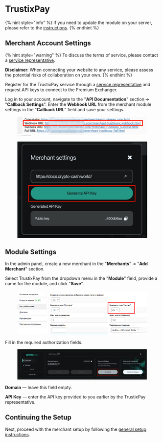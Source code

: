 # TrustixPay

{% hint style="info" %}
If you need to update the module on your server, please refer to the [instructions](https://premium.gitbook.io/main/en/en/basic-settings/faq/updating-script-files-on-the-server/how-to-update-files-on-the-server#merchant-and-auto-payout-modules).
{% endhint %}

## Merchant Account Settings

{% hint style="warning" %}
To discuss the terms of service, please contact a [service representative](https://t.me/Trustix_R1).

**Disclaimer**: When connecting your website to any service, please assess the potential risks of collaboration on your own.
{% endhint %}

Register for the TrustixPay service through a [service representative](https://t.me/Trustix_R1) and request API keys to connect to the Premium Exchanger.

Log in to your account, navigate to the "**API Documentation**" section ➔ "**Callback Settings**". Enter the **Webhook URL** from the merchant module settings in the "**Callback URL**" field and save your settings.

<figure><img src="../../../.gitbook/assets/image (5) (1)_eng.png" alt="" width="468"><figcaption></figcaption></figure>

<figure><img src="../../../.gitbook/assets/image (2) (1) (1) (1) (1) (1) (1) (1)_eng.png" alt="" width="563"><figcaption></figcaption></figure>

## Module Settings

In the admin panel, create a new merchant in the "**Merchants**" ➔ "**Add Merchant**" section.

Select TrustixPay from the dropdown menu in the "**Module**" field, provide a name for the module, and click "**Save**".

<figure><img src="../../../.gitbook/assets/image (1) (1) (1) (1) (1) (1) (1) (1)_eng.png" alt="" width="424"><figcaption></figcaption></figure>

Fill in the required authorization fields.

<figure><img src="../../../.gitbook/assets/image (1) (1) (1) (1) (1) (1) (1) (1) (1)_eng.png" alt="" width="423"><figcaption></figcaption></figure>

**Domain** — leave this field empty.

**API Key** — enter the API key provided to you earlier by the TrustixPay representative.

## Continuing the Setup

Next, proceed with the merchant setup by following the [general setup instructions](https://premium.gitbook.io/main/en/en/basic-settings/merchants-and-auto-payments/merchants/general-merchant-settings).